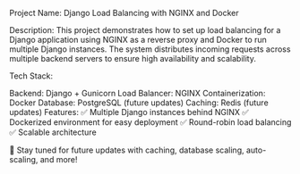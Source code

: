 Project Name: Django Load Balancing with NGINX and Docker

Description:
This project demonstrates how to set up load balancing for a Django application using NGINX as a reverse proxy and Docker to run multiple Django instances. The system distributes incoming requests across multiple backend servers to ensure high availability and scalability.

Tech Stack:

Backend: Django + Gunicorn
Load Balancer: NGINX
Containerization: Docker
Database: PostgreSQL (future updates)
Caching: Redis (future updates)
Features:
✅ Multiple Django instances behind NGINX
✅ Dockerized environment for easy deployment
✅ Round-robin load balancing
✅ Scalable architecture

🚀 Stay tuned for future updates with caching, database scaling, auto-scaling, and more!